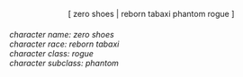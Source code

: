 <p align=center>
  [ zero shoes | reborn tabaxi phantom rogue ]
</p>
<h6>
character name: zero shoes<br>
character race: reborn tabaxi<br>
character class: rogue<br>
character subclass: phantom
</h6>
